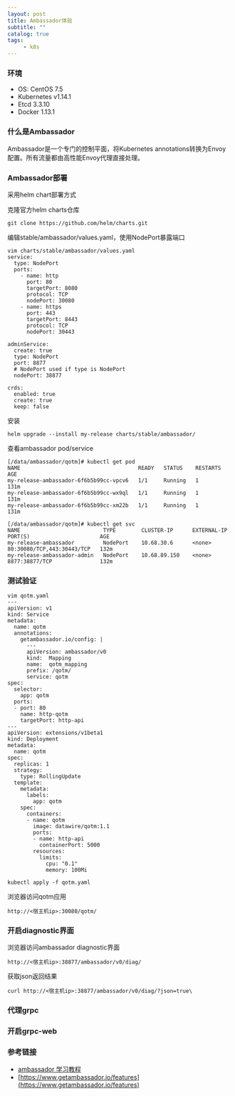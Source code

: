 ```yaml
---
layout: post
title: Ambassador体验
subtitle: ""
catalog: true
tags:
     - k8s
---
```


### 环境

- OS: CentOS 7.5
- Kubernetes v1.14.1
- Etcd 3.3.10
- Docker 1.13.1

### 什么是Ambassador

Ambassador是一个专门的控制平面，将Kubernetes annotations转换为Envoy配置。所有流量都由高性能Envoy代理直接处理。


### Ambassador部署

采用helm chart部署方式

克隆官方helm charts仓库
```
git clone https://github.com/helm/charts.git
```

编辑stable/ambassador/values.yaml，使用NodePort暴露端口
```
vim charts/stable/ambassador/values.yaml
service:
  type: NodePort
  ports:
    - name: http
      port: 80
      targetPort: 8080
      protocol: TCP
      nodePort: 30080
    - name: https
      port: 443
      targetPort: 8443
      protocol: TCP
      nodePort: 30443

adminService:
  create: true
  type: NodePort
  port: 8877
  # NodePort used if type is NodePort
  nodePort: 38877

crds:
  enabled: true
  create: true
  keep: false
```

安装
```
helm upgrade --install my-release charts/stable/ambassador/
```

查看ambassador pod/service
```
[/data/ambassador/qotm]# kubectl get pod
NAME                                     READY   STATUS    RESTARTS   AGE
my-release-ambassador-6f6b5b99cc-vpcv6   1/1     Running   1          131m
my-release-ambassador-6f6b5b99cc-wx9ql   1/1     Running   1          131m
my-release-ambassador-6f6b5b99cc-xm22b   1/1     Running   1          131m
```

```
[/data/ambassador/qotm]# kubectl get svc
NAME                          TYPE        CLUSTER-IP      EXTERNAL-IP   PORT(S)                      AGE
my-release-ambassador         NodePort    10.68.30.6      <none>        80:30080/TCP,443:30443/TCP   132m
my-release-ambassador-admin   NodePort    10.68.89.150    <none>        8877:38877/TCP               132m
```

### 测试验证

```
vim qotm.yaml
---
apiVersion: v1
kind: Service
metadata:
  name: qotm
  annotations:
    getambassador.io/config: |
      ---
      apiVersion: ambassador/v0
      kind:  Mapping
      name:  qotm_mapping
      prefix: /qotm/
      service: qotm
spec:
  selector:
    app: qotm
  ports:
  - port: 80
    name: http-qotm
    targetPort: http-api
---
apiVersion: extensions/v1beta1
kind: Deployment
metadata:
  name: qotm
spec:
  replicas: 1
  strategy:
    type: RollingUpdate
  template:
    metadata:
      labels:
        app: qotm
    spec:
      containers:
      - name: qotm
        image: datawire/qotm:1.1
        ports:
        - name: http-api
          containerPort: 5000
        resources:
          limits:
            cpu: "0.1"
            memory: 100Mi
```

```
kubectl apply -f qotm.yaml
```

浏览器访问qotm应用
```
http://<宿主机ip>:30080/qotm/
```

### 开启diagnostic界面

浏览器访问ambassador diagnostic界面
```
http://<宿主机ip>:38877/ambassador/v0/diag/
```

获取json返回结果
```
curl http://<宿主机ip>:38877/ambassador/v0/diag/?json=true\
```

### 代理grpc

### 开启grpc-web



### 参考链接

- [ambassador 学习教程](https://www.cnblogs.com/rongfengliang/category/1248215.html)
- [https://www.getambassador.io/features](https://www.getambassador.io/features)
